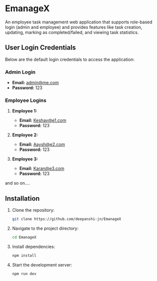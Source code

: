 # EmanageX
An employee task management web application that supports role-based login (admin and employee) and provides features like task creation, updating, marking as completed/failed, and viewing task statistics.

## User Login Credentials

Below are the default login credentials to access the application:

### Admin Login
- **Email:** admin@me.com
- **Password:** 123

### Employee Logins
1. **Employee 1:**
   - **Email:** Keshav@e1.com
   - **Password:** 123

2. **Employee 2:**
   - **Email:** Aaysh@e2.com
   - **Password:** 123

3. **Employee 3:**
   - **Email:** Karan@e3.com
   - **Password:** 123

and so on....

## Installation
1. Clone the repository:
   ```bash
   git clone https://github.com/deepanshi-jn/EmanageX
   ```
2. Navigate to the project directory:
   ```bash
   cd EmanageX
   ```
3. Install dependencies:
   ```bash
   npm install
   ```
4. Start the development server:
   ```bash
   npm run dev
   ```



